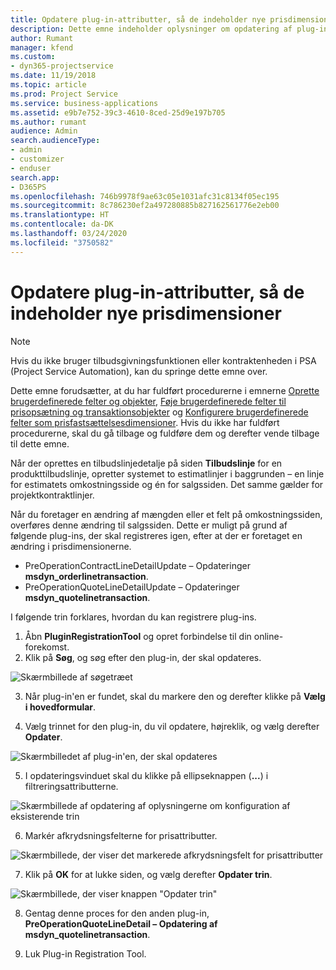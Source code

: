 ```yaml
---
title: Opdatere plug-in-attributter, så de indeholder nye prisdimensioner
description: Dette emne indeholder oplysninger om opdatering af plug-in-attributter til prisdimensioner.
author: Rumant
manager: kfend
ms.custom:
- dyn365-projectservice
ms.date: 11/19/2018
ms.topic: article
ms.prod: Project Service
ms.service: business-applications
ms.assetid: e9b7e752-39c3-4610-8ced-25d9e197b705
ms.author: rumant
audience: Admin
search.audienceType:
- admin
- customizer
- enduser
search.app:
- D365PS
ms.openlocfilehash: 746b9978f9ae63c05e1031afc31c8134f05ec195
ms.sourcegitcommit: 8c786230ef2a497280885b827162561776e2eb00
ms.translationtype: HT
ms.contentlocale: da-DK
ms.lasthandoff: 03/24/2020
ms.locfileid: "3750582"
---
```

# <a name="update-plug-in-attributes-to-include-new-pricing-dimensions"></a>Opdatere plug-in-attributter, så de indeholder nye prisdimensioner

> [!NOTE]
> Hvis du ikke bruger tilbudsgivningsfunktionen eller kontraktenheden i PSA (Project Service Automation), kan du springe dette emne over.

Dette emne forudsætter, at du har fuldført procedurerne i emnerne [Oprette brugerdefinerede felter og objekter](create-custom-fields-entities.md), [Føje brugerdefinerede felter til prisopsætning og transaktionsobjekter](field-references.md) og [Konfigurere brugerdefinerede felter som prisfastsættelsesdimensioner](set-up-pricing-dimensions.md). Hvis du ikke har fuldført procedurerne, skal du gå tilbage og fuldføre dem og derefter vende tilbage til dette emne.

Når der oprettes en tilbudslinjedetalje på siden **Tilbudslinje** for en produkttilbudslinje, opretter systemet to estimatlinjer i baggrunden – en linje for estimatets omkostningsside og én for salgssiden. Det samme gælder for projektkontraktlinjer.

Når du foretager en ændring af mængden eller et felt på omkostningssiden, overføres denne ændring til salgssiden. Dette er muligt på grund af følgende plug-ins, der skal registreres igen, efter at der er foretaget en ændring i prisdimensionerne.

- PreOperationContractLineDetailUpdate – Opdateringer **msdyn_orderlinetransaction**.
- PreOperationQuoteLineDetailUpdate – Opdateringer **msdyn_quotelinetransaction**.

I følgende trin forklares, hvordan du kan registrere plug-ins.

1. Åbn **PluginRegistrationTool** og opret forbindelse til din online-forekomst.
2. Klik på **Søg**, og søg efter den plug-in, der skal opdateres.

 ![Skærmbillede af søgetræet](media/PRT-1.png)

3. Når plug-in'en er fundet, skal du markere den og derefter klikke på **Vælg i hovedformular**.

4. Vælg trinnet for den plug-in, du vil opdatere, højreklik, og vælg derefter **Opdater**.

 ![Skærmbilledet af plug-in'en, der skal opdateres](media/PRT-2.png)
 
5. I opdateringsvinduet skal du klikke på ellipseknappen (**...**) i filtreringsattributterne.

 ![Skærmbillede af opdatering af oplysningerne om konfiguration af eksisterende trin](media/PRT-3.png)
 
6. Markér afkrydsningsfelterne for prisattributter.

 ![Skærmbillede, der viser det markerede afkrydsningsfelt for prisattributter](media/PRT-4.png)

7. Klik på **OK** for at lukke siden, og vælg derefter **Opdater trin**.

 ![Skærmbillede, der viser knappen "Opdater trin"](media/PRT-5.png)
 
8. Gentag denne proces for den anden plug-in, **PreOperationQuoteLineDetail – Opdatering af msdyn_quotelinetransaction**.

9. Luk Plug-in Registration Tool.

